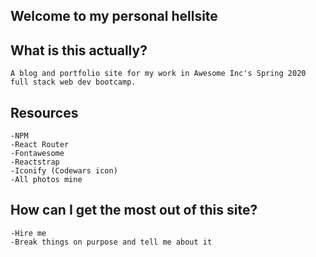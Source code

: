 ## Welcome to my personal hellsite

## What is this actually?
    A blog and portfolio site for my work in Awesome Inc's Spring 2020 full stack web dev bootcamp.

## Resources
    -NPM
    -React Router
    -Fontawesome
    -Reactstrap
    -Iconify (Codewars icon)
    -All photos mine

## How can I get the most out of this site?
    -Hire me
    -Break things on purpose and tell me about it